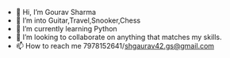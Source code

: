 - 👋 Hi, I’m Gourav Sharma
- 👀 I’m into Guitar,Travel,Snooker,Chess
- 🌱 I’m currently learning Python
- 💞️ I’m looking to collaborate on anything that matches my skills.
- 📫 How to reach me 7978152641/shgaurav42.gs@gmail.com

